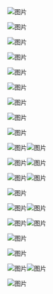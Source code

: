 
  

![图片](https://mmbiz.qpic.cn/mmbiz_png/8U9Odw7H6rlE3F0cPkVzLgeYM5ZCoervJGl7TZuL14iaN1nIByI4E6Uic9sibGYaFqbW50GuicVCbT6G2JdAibRLZMw/640?wx_fmt=png&wxfrom=5&wx_lazy=1&wx_co=1)



![图片](https://mmbiz.qpic.cn/mmbiz_png/8U9Odw7H6rlE3F0cPkVzLgeYM5ZCoervKmasmRhEk4vIf72GvCz4YGgyXIQydiaa1icNSLiaFwWuT3ZEQP0d2mogQ/640?wx_fmt=png&wxfrom=5&wx_lazy=1&wx_co=1)

![图片](https://mmbiz.qpic.cn/mmbiz_png/8U9Odw7H6rlE3F0cPkVzLgeYM5ZCoervvDY19vq0VwU9VbAM05pvGmwmk9wZBspDf7QrztichoFWnlPAI5ANuQQ/640?wx_fmt=png&wxfrom=5&wx_lazy=1&wx_co=1)

![图片](https://mmbiz.qpic.cn/mmbiz_png/8U9Odw7H6rlE3F0cPkVzLgeYM5ZCoervL8SHd5rzkmrIrRcb7vz9EluoXbjhAECFoQBbZ5AWCF5GoeusO2x5xw/640?wx_fmt=png&wxfrom=5&wx_lazy=1&wx_co=1)

![图片](https://mmbiz.qpic.cn/mmbiz_png/8U9Odw7H6rlE3F0cPkVzLgeYM5ZCoervdNYDwaphjevKgXRTB328n6jB1rCRIG9f6DoPT8BmqmrS2iaPwaj4Epg/640?wx_fmt=png&wxfrom=5&wx_lazy=1&wx_co=1)

![图片](https://mmbiz.qpic.cn/mmbiz_png/8U9Odw7H6rlE3F0cPkVzLgeYM5ZCoervS1xpejftIt6L1TzeehCfjQneiaFiaLWPXQSqW1XGIps9LWV1jneOJnuw/640?wx_fmt=png&wxfrom=5&wx_lazy=1&wx_co=1)

![图片](https://mmbiz.qpic.cn/mmbiz_png/8U9Odw7H6rlE3F0cPkVzLgeYM5ZCoervAJiaH6hTPYNJ1dDrOvEvuCYJeCvkiapL6nkd5yUSCib4fsvHzIBibspfxg/640?wx_fmt=png&wxfrom=5&wx_lazy=1&wx_co=1)

![图片](https://mmbiz.qpic.cn/mmbiz_png/8U9Odw7H6rlE3F0cPkVzLgeYM5ZCoervhQgvvMB2vze8o30lrgE6TrSz16iaKkK522DHeev4bdySFkWR5OPQqyQ/640?wx_fmt=png&wxfrom=5&wx_lazy=1&wx_co=1)

![图片](https://mmbiz.qpic.cn/mmbiz_png/8U9Odw7H6rlE3F0cPkVzLgeYM5ZCoerv2amVd03cjflHCQMpylociby1XHibic3zDVVW6RCV2ZdfcgUfrM5pHnzJg/640?wx_fmt=png&wxfrom=5&wx_lazy=1&wx_co=1)

![图片](https://mmbiz.qpic.cn/mmbiz_png/8U9Odw7H6rlE3F0cPkVzLgeYM5ZCoervO65iaxaiaBLaZqibMEJffQ6EwP0QXXHCia6h4rnedSU4ns5POTO6kVkGXQ/640?wx_fmt=png&wxfrom=5&wx_lazy=1&wx_co=1)![图片](https://mmbiz.qpic.cn/mmbiz_png/8U9Odw7H6rlE3F0cPkVzLgeYM5ZCoervC5ZMzhtreloDrDLyM20FHNe1ib4t6uoc5j9zuvDtxbDw8Z7fPDGxc2A/640?wx_fmt=png&wxfrom=5&wx_lazy=1&wx_co=1)

![图片](https://mmbiz.qpic.cn/mmbiz_png/8U9Odw7H6rlE3F0cPkVzLgeYM5ZCoervg4Ren3qAbxfnsoyvXHXIDB08N7WQj0Q7KquUOTfqpO65ZIo8nVg4rQ/640?wx_fmt=png&wxfrom=5&wx_lazy=1&wx_co=1)![图片](https://mmbiz.qpic.cn/mmbiz_png/8U9Odw7H6rlE3F0cPkVzLgeYM5ZCoerv6bTnghpEgeazaRgicq9JARx36BEvXDI5r4MMH632O2aLdwfUvBYzBWg/640?wx_fmt=png&wxfrom=5&wx_lazy=1&wx_co=1)

![图片](https://mmbiz.qpic.cn/mmbiz_png/8U9Odw7H6rlE3F0cPkVzLgeYM5ZCoerviblDEKFqyNhAAqexvYNSpkVUZeOiaMr71af2iaqDc57CZUHDkqD3mDYcg/640?wx_fmt=png&wxfrom=5&wx_lazy=1&wx_co=1)![图片](https://mmbiz.qpic.cn/mmbiz_png/8U9Odw7H6rlE3F0cPkVzLgeYM5ZCoervDZtNBiabNrRxnVb4ZOcKCuaibQDQvSkXib4fm82N1Fm4XeRNaxToU323Q/640?wx_fmt=png&wxfrom=5&wx_lazy=1&wx_co=1)

![图片](https://mmbiz.qpic.cn/mmbiz_png/8U9Odw7H6rlE3F0cPkVzLgeYM5ZCoervOLjcTFaICLPfxWB663Rf3YiaoNMzKC7K0jHV7l1LLwZ2xnmCZb4Ujbg/640?wx_fmt=png&wxfrom=5&wx_lazy=1&wx_co=1)

![图片](https://mmbiz.qpic.cn/mmbiz_png/8U9Odw7H6rlE3F0cPkVzLgeYM5ZCoervf4BeMoE1eicYoEkKHOQDenqjuar9iaYzicAKdBImRwUOIrfIdPRic6fJhA/640?wx_fmt=png&wxfrom=5&wx_lazy=1&wx_co=1)![图片](https://mmbiz.qpic.cn/mmbiz_png/8U9Odw7H6rlE3F0cPkVzLgeYM5ZCoervzktCee76hdIuQMd5xeBYKiagL8uWy2H3lKibpLicX8aCwasmtnfic08NQg/640?wx_fmt=png&wxfrom=5&wx_lazy=1&wx_co=1)

![图片](https://mmbiz.qpic.cn/mmbiz_png/8U9Odw7H6rlE3F0cPkVzLgeYM5ZCoervRjOcgCFBgpUWTjB44NKgQqJnKgZOZrfMD4iaaZdWUTgs0EqpyhAZKcw/640?wx_fmt=png&wxfrom=5&wx_lazy=1&wx_co=1)![图片](https://mmbiz.qpic.cn/mmbiz_png/8U9Odw7H6rlE3F0cPkVzLgeYM5ZCoervspTicjibsr7xddf5DMecoIXzibicnaxQBWZLL03Mr1y2EsstNB5YNOClwA/640?wx_fmt=png&wxfrom=5&wx_lazy=1&wx_co=1)

![图片](https://mmbiz.qpic.cn/mmbiz_png/8U9Odw7H6rlE3F0cPkVzLgeYM5ZCoervw2oTZgORIxzRgx3ahiaUGGEBYeV624O5eibL52hCQ0Kq7pPx8iafzZMEQ/640?wx_fmt=png&wxfrom=5&wx_lazy=1&wx_co=1)

![图片](https://mmbiz.qpic.cn/mmbiz_png/8U9Odw7H6rlE3F0cPkVzLgeYM5ZCoervCYe0IN0LThOR3MeBwPWRzh3bzf7bUhv5kicRMv0KkaaXLpLrbm5kjIw/640?wx_fmt=png&wxfrom=5&wx_lazy=1&wx_co=1)

![图片](https://mmbiz.qpic.cn/mmbiz_png/8U9Odw7H6rlE3F0cPkVzLgeYM5ZCoervHMuI0DUIiaHaG3Uiapg8d59wibMHEG6sW343KCQPmhzyBibic25lJkk2z6w/640?wx_fmt=png&wxfrom=5&wx_lazy=1&wx_co=1)![图片](https://mmbiz.qpic.cn/mmbiz_png/8U9Odw7H6rlE3F0cPkVzLgeYM5ZCoervPvSA8uiaIkXWP9l340elCGhhbuibftPw7eLVaWQ4g1eX3TTj825fXV5Q/640?wx_fmt=png&wxfrom=5&wx_lazy=1&wx_co=1)

![图片](https://mmbiz.qpic.cn/mmbiz_png/8U9Odw7H6rlE3F0cPkVzLgeYM5ZCoervvV2ePibFGMiatFiamxX85ianJLiaytNjGpv1iaNWaGNiciaKFnywf0D7j5EfCA/640?wx_fmt=png&wxfrom=5&wx_lazy=1&wx_co=1)